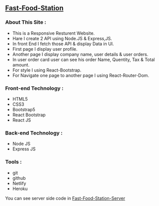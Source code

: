 ## [Fast-Food-Station](https://fast-food-station.netlify.app/)


### About This Site :
- This is a Responsive Resturent Website.
- Hare I create 2 API using Node.JS & Express,JS.
- In front End I fetch those API & display Data in UI.
- First page I display user profile.
- Another page I display company name, user details & user orders.
- In user order card user can see his order Name, Quentity, Tax & Total amount.
- For style I using React-Bootstrap.
- For Navigate one page to another page I using React-Router-Dom.

### Front-end Technology :

- HTML5
- CSS3
- Bootstrap5
- React Bootstrap
- React JS

### Back-end Technology :

- Node JS
- Express JS

### Tools :

- git
- github
- Netlify
- Heroku



You can see server side code in [Fast-Food-Station-Server](https://github.com/farhan-nahid/fast-food-station-server)
